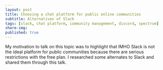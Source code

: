 ```yaml
---
layout: post
title: Choosing a chat platform for public online communities
subtitle: Alternatives of Slack
tags: [slack, chat platform, community management, discord, spectrum]  
share-img: 
published: true
---
```



My motivation to talk on this topic was to highlight that IMHO Slack is not the ideal platform for public communities because there are serious restrictions with the free plan. I researched some alternates to Slack and shared them through this talk.

<script async class="speakerdeck-embed" data-id="2a70aad65edf47c08708200dd328d0c0" data-ratio="1.77777777777778" src="//speakerdeck.com/assets/embed.js"></script>
